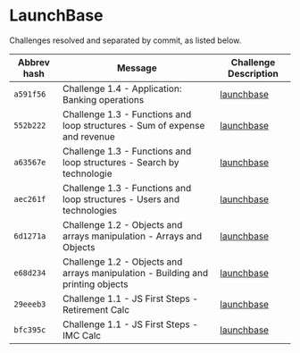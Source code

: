 # LaunchBase

Challenges resolved and separated by commit, as listed below.

| Abbrev hash   | Message    | Challenge Description                                      
| ------------- | ---------- | -------------
| `a591f56`     | Challenge 1.4 - Application: Banking operations | [launchbase](https://github.com/Rocketseat/bootcamp-launchbase-desafios-01/blob/master/desafios/01-4-aplicacao-operacoes-bancarias.md "launchbase") |
| `552b222`     | Challenge 1.3 - Functions and loop structures - Sum of expense and revenue | [launchbase](https://github.com/Rocketseat/bootcamp-launchbase-desafios-01/blob/master/desafios/01-3-funcoes-e-estruturas-de-repeticao.md "launchbase") |
| `a63567e`     | Challenge 1.3 - Functions and loop structures - Search by technologie | [launchbase](https://github.com/Rocketseat/bootcamp-launchbase-desafios-01/blob/master/desafios/01-3-funcoes-e-estruturas-de-repeticao.md "launchbase") |
| `aec261f`     | Challenge 1.3 - Functions and loop structures - Users and technologies | [launchbase](https://github.com/Rocketseat/bootcamp-launchbase-desafios-01/blob/master/desafios/01-3-funcoes-e-estruturas-de-repeticao.md "launchbase") |
| `6d1271a`     | Challenge 1.2 - Objects and arrays manipulation - Arrays and Objects | [launchbase](https://github.com/Rocketseat/bootcamp-launchbase-desafios-01/blob/master/desafios/01-2-lidando-com-objetos-e-vetores.md "launchbase") |
| `e68d234`     | Challenge 1.2 - Objects and arrays manipulation - Building and printing objects | [launchbase](https://github.com/Rocketseat/bootcamp-launchbase-desafios-01/blob/master/desafios/01-2-lidando-com-objetos-e-vetores.md "launchbase") |
| `29eeeb3`     | Challenge 1.1 - JS First Steps - Retirement Calc | [launchbase](https://github.com/Rocketseat/bootcamp-launchbase-desafios-01/blob/master/desafios/01-1-primeiros-passos-com-js.md "launchbase") |
| `bfc395c`     | Challenge 1.1 - JS First Steps - IMC Calc | [launchbase](https://github.com/Rocketseat/bootcamp-launchbase-desafios-01/blob/master/desafios/01-1-primeiros-passos-com-js.md "launchbase") |
